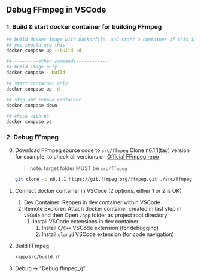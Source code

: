 ## Debug FFmpeg in VSCode

### 1. Build & start docker container for building FFmpeg

```bash
## build docker image with Dockerfile, and start a container of this image
## you should use this.
docker compose up --build -d

##----------other commands------------
## build image only
docker compose --build

## start container only
docker compose up -d

## stop and remove container
docker compose down

## check with ps
docker compose ps
```
### 2. Debug FFmpeg

0. Download FFmpeg source code to `src/ffmpeg`
    Clone n6.1.1(tag) version for example, to check all versions on [Official FFmpeg repo](https://github.com/FFmpeg/FFmpeg/tags)

    > note: target folder MUST be `src/ffmpeg`

    ```bash
    git clone -b n6.1.1 https://git.ffmpeg.org/ffmpeg.git ./src/ffmpeg
    ```
1. Connect docker container in VSCode (2 options, either 1 or 2 is OK)
   1. Dev Container: Reopen in dev container within VSCode
   2. Remote Explorer: Attach docker container created in last step in `VSCode` and then Open `/app` folder as project root directory
      1. Install VSCode extensions in dev container
         1. Install `C/C++` VSCode extension (for debugging)
         2. Install `clangd` VSCode extension (for code navigation)
2. Build FFmpeg
    ```bash
    /app/src/build.sh
   ```
3. Debug -> "Debug ffmpeg_g"
